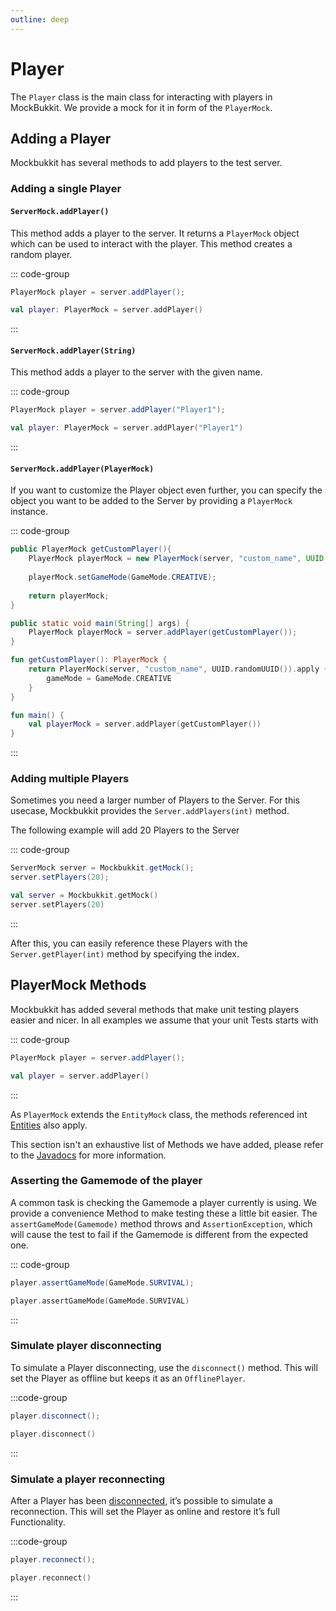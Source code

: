 ```yaml
---
outline: deep
---
```


# Player

The `Player` class is the main class for interacting with players in MockBukkit. We provide a mock for it
in form of the `PlayerMock`.

## Adding a Player

Mockbukkit has several methods to add players to the test server.

### Adding a single Player

#### `ServerMock.addPlayer()`

This method adds a player to the server. It returns a `PlayerMock` object which can be used to interact with the player.
This method creates a random player.

::: code-group

```java [Java]
PlayerMock player = server.addPlayer();
```

```kotlin [Kotlin]
val player: PlayerMock = server.addPlayer()
```

:::

#### `ServerMock.addPlayer(String)`

This method adds a player to the server with the given name. 

::: code-group

```java [Java]
PlayerMock player = server.addPlayer("Player1");
```

```kotlin [Kotlin]
val player: PlayerMock = server.addPlayer("Player1")
```

:::

#### `ServerMock.addPlayer(PlayerMock)`

If you want to customize the Player object even further, you can specify 
the object you want to be added to the Server by providing a `PlayerMock` instance.

::: code-group

```java
public PlayerMock getCustomPlayer(){
    PlayerMock playerMock = new PlayerMock(server, "custom_name", UUID.randomUUID());
    
    playerMock.setGameMode(GameMode.CREATIVE);
    
    return playerMock;
}

public static void main(String[] args) {
    PlayerMock playerMock = server.addPlayer(getCustomPlayer());
}

```

```kotlin [Kotlin]
fun getCustomPlayer(): PlayerMock {
    return PlayerMock(server, "custom_name", UUID.randomUUID()).apply {
        gameMode = GameMode.CREATIVE
    }
}

fun main() {
    val playerMock = server.addPlayer(getCustomPlayer())
}

```

:::

### Adding multiple Players

Sometimes you need a larger number of Players to the Server.
For this usecase, Mockbukkit provides the `Server.addPlayers(int)` method.

The following example will add 20 Players to the Server

::: code-group

```java [Java]
ServerMock server = Mockbukkit.getMock();
server.setPlayers(20);
```

```kotlin [Kotlin]
val server = Mockbukkit.getMock()
server.setPlayers(20)
```
:::

After this, you can easily reference these Players with the `Server.getPlayer(int)` method
by specifying the index.

## PlayerMock Methods

Mockbukkit has added several methods that make unit testing players easier and nicer.
In all examples we assume that your unit Tests starts with

::: code-group

```java [Java]
PlayerMock player = server.addPlayer();
```

```kotlin [Kotlin]
val player = server.addPlayer()
```

:::

As `PlayerMock` extends the `EntityMock` class, the methods referenced int [Entities](/docs/en/entities/entity.md) also apply.

This section isn't an exhaustive list of Methods we have added, please refer to the
[Javadocs](https://javadoc.io/doc/com.github.seeseemelk/MockBukkit-v1.21) for more information.

### Asserting the Gamemode of the player

A common task is checking the Gamemode a player currently is using. We provide a 
convenience Method to make testing these a little bit easier. The `assertGameMode(Gamemode)` 
method throws and `AssertionException`,
which will cause the test to fail if the Gamemode is different from the expected one.

::: code-group

```java [Java]
player.assertGameMode(GameMode.SURVIVAL);
```

```kotlin [Kotlin]
player.assertGameMode(GameMode.SURVIVAL)
```

:::

### Simulate player disconnecting

To simulate a Player disconnecting, use the `disconnect()` method. This will set the 
Player as offline but keeps it as an `OfflinePlayer`.

:::code-group

```java [Java]
player.disconnect();
```

```kotlin [Kotlin]
player.disconnect()
```

:::

### Simulate a player reconnecting

After a Player has been [disconnected](#simulate-player-disconnecting), it’s possible to simulate a reconnection.
This will set the Player as online and restore it’s full Functionality.

:::code-group

```java [Java]
player.reconnect();
```

```kotlin [Kotlin]
player.reconnect()
```

:::